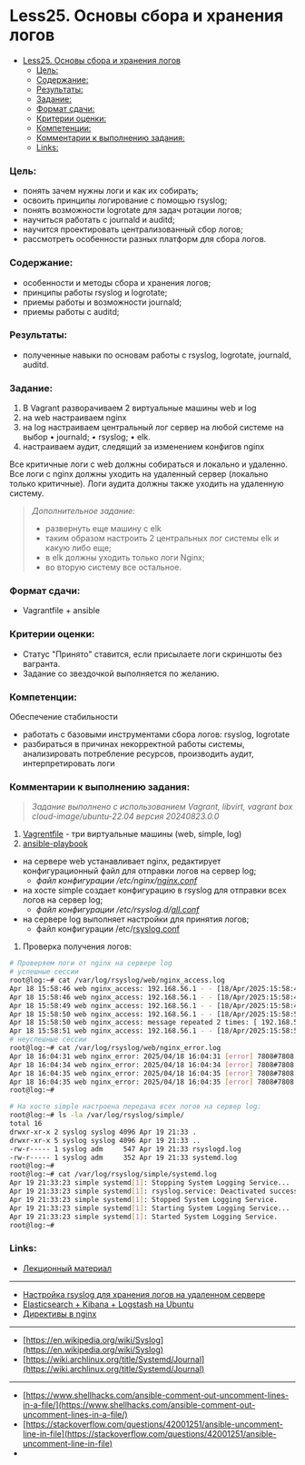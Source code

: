 # Less25. Основы сбора и хранения логов
- [Less25. Основы сбора и хранения логов](#less25-основы-сбора-и-хранения-логов)
    - [Цель:](#цель)
    - [Содержание:](#содержание)
    - [Результаты:](#результаты)
    - [Задание:](#задание)
    - [Формат сдачи:](#формат-сдачи)
    - [Критерии оценки:](#критерии-оценки)
    - [Компетенции:](#компетенции)
    - [Комментарии к выполнению задания:](#комментарии-к-выполнению-задания)
    - [Links:](#links)

### Цель: 
- понять зачем нужны логи и как их собирать;
- освоить принципы логирование с помощью rsyslog;
- понять возможности logrotate для задач ротации логов;
- научиться работать с journald и auditd;
- научится проектировать централизованный сбор логов;
- рассмотреть особенности разных платформ для сбора логов.
  
### Содержание:
- особенности и методы сбора и хранения логов;
- принципы работы rsyslog и logrotate;
- приемы работы и возможности journald;
- приемы работы с auditd;
### Результаты:
- полученные навыки по основам работы с rsyslog, logrotate, journald, auditd.
### Задание:
1. В Vagrant разворачиваем 2 виртуальные машины web и log
2. на web настраиваем nginx
3. на log настраиваем центральный лог сервер на любой системе на выбор
    • journald;
    • rsyslog;
    • elk.
4. настраиваем аудит, следящий за изменением конфигов nginx 

Все критичные логи с web должны собираться и локально и удаленно.
Все логи с nginx должны уходить на удаленный сервер (локально только критичные).
Логи аудита должны также уходить на удаленную систему.

> _Дополнительное задание:_
> - развернуть еще машину с elk
> - таким образом настроить 2 центральных лог системы elk и какую либо еще;
> - в elk должны уходить только логи Nginx;
> - во вторую систему все остальное.

### Формат сдачи: 
- Vagrantfile + ansible

### Критерии оценки:
- Статус "Принято" ставится, если присылаете логи скриншоты без вагранта.
- Задание со звездочкой выполняется по желанию.
### Компетенции:
Обеспечение стабильности
- работать с базовыми инструментами сбора логов: rsyslog, logrotate
- разбираться в причинах некорректной работы системы, анализировать потребление ресурсов, производить аудит, интерпретировать логи
  
### Комментарии к выполнению задания:

> _Задание выполнено c использованием Vagrant, libvirt, vagrant box cloud-image/ubuntu-22.04 версия 20240823.0.0_

1. [Vagrentfile](./Vagrantfile) - три виртуальные машины (web, simple, log)
2. [ansible-playbook](./ansible/provision.yml) 
- на сервере web устанавливает nginx, редактирует конфигурационный файл для отправки логов на сервер log; 
  - _файл конфигурации /etc/nginx/[nginx.conf](./files/hosts/web/nginx.conf)_
- на хосте simple создает конфигурацию в rsyslog для отправки всех логов на сервер log; 
  - _файл конфигурации /etc/rsyslog.d/[all.conf](./files/hosts/simple/rsyslog/all.conf)_
- на сервере log выполняет настройки для принятия логов; 
  - файл конфигурации /etc/[rsyslog.conf](./files/hosts/log/rsyslog.conf)

1. Проверка получения логов:
```bash
# Проверяем логи от nginx на сервере log
# успешные сессии
root@log:~# cat /var/log/rsyslog/web/nginx_access.log
Apr 18 15:58:46 web nginx_access: 192.168.56.1 - - [18/Apr/2025:15:58:46 +0000] "GET / HTTP/1.1" 200 396 "-" "Mozilla/5.0 (X11; Linux x86_64; rv:137.0) Gecko/20100101 Firefox/137.0"
Apr 18 15:58:46 web nginx_access: 192.168.56.1 - - [18/Apr/2025:15:58:46 +0000] "GET /favicon.ico HTTP/1.1" 404 134 "http://192.168.56.10/" "Mozilla/5.0 (X11; Linux x86_64; rv:137.0) Gecko/20100101 Firefox/137.0"
Apr 18 15:58:49 web nginx_access: 192.168.56.1 - - [18/Apr/2025:15:58:49 +0000] "GET / HTTP/1.1" 304 0 "-" "Mozilla/5.0 (X11; Linux x86_64; rv:137.0) Gecko/20100101 Firefox/137.0"
Apr 18 15:58:50 web nginx_access: 192.168.56.1 - - [18/Apr/2025:15:58:50 +0000] "GET / HTTP/1.1" 304 0 "-" "Mozilla/5.0 (X11; Linux x86_64; rv:137.0) Gecko/20100101 Firefox/137.0"
Apr 18 15:58:50 web nginx_access: message repeated 2 times: [ 192.168.56.1 - - [18/Apr/2025:15:58:50 +0000] "GET / HTTP/1.1" 304 0 "-" "Mozilla/5.0 (X11; Linux x86_64; rv:137.0) Gecko/20100101 Firefox/137.0"]
Apr 18 15:58:51 web nginx_access: 192.168.56.1 - - [18/Apr/2025:15:58:51 +0000] "GET / HTTP/1.1" 304 0 "-" "Mozilla/5.0 (X11; Linux x86_64; rv:137.0) Gecko/20100101 Firefox/137.0"
# неуспешные сессии
root@log:~# cat /var/log/rsyslog/web/nginx_error.log
Apr 18 16:04:31 web nginx_error: 2025/04/18 16:04:31 [error] 7808#7808: *2 directory index of "/var/www/html/" is forbidden, client: 192.168.56.1, server: _, request: "GET / HTTP/1.1", host: "192.168.56.10"
Apr 18 16:04:34 web nginx_error: 2025/04/18 16:04:34 [error] 7808#7808: *2 directory index of "/var/www/html/" is forbidden, client: 192.168.56.1, server: _, request: "GET / HTTP/1.1", host: "192.168.56.10"
Apr 18 16:04:35 web nginx_error: 2025/04/18 16:04:35 [error] 7808#7808: *2 directory index of "/var/www/html/" is forbidden, client: 192.168.56.1, server: _, request: "GET / HTTP/1.1", host: "192.168.56.10"
Apr 18 16:04:35 web nginx_error: 2025/04/18 16:04:35 [error] 7808#7808: *2 directory index of "/var/www/html/" is forbidden, client: 192.168.56.1, server: _, request: "GET / HTTP/1.1", host: "192.168.56.10"
root@log:~# 
```

```bash
# На хосте simple настроена передача всех логов на сервер log:
root@log:~# ls -la /var/log/rsyslog/simple/
total 16
drwxr-xr-x 2 syslog syslog 4096 Apr 19 21:33 .
drwxr-xr-x 5 syslog syslog 4096 Apr 19 21:33 ..
-rw-r----- 1 syslog adm     547 Apr 19 21:33 rsyslogd.log
-rw-r----- 1 syslog adm     352 Apr 19 21:33 systemd.log
root@log:~# 
root@log:~# cat /var/log/rsyslog/simple/systemd.log 
Apr 19 21:33:23 simple systemd[1]: Stopping System Logging Service...
Apr 19 21:33:23 simple systemd[1]: rsyslog.service: Deactivated successfully.
Apr 19 21:33:23 simple systemd[1]: Stopped System Logging Service.
Apr 19 21:33:23 simple systemd[1]: Starting System Logging Service...
Apr 19 21:33:23 simple systemd[1]: Started System Logging Service.
root@log:~# 
```

### Links:

- [Лекционный материал](./appendix/commandset.md)
- --
- [Настройка rsyslog для хранения логов на удаленном сервере](https://www.dmosk.ru/miniinstruktions.php?mini=rsyslog)
- [Elasticsearch + Kibana + Logstash на Ubuntu](https://www.dmosk.ru/instruktions.php?object=elk-ubuntu#clients-install-ubuntu)
- [Директивы в nginx](https://nginx.org/ru/docs/ngx_core_module.html#error_log)

---
- [https://en.wikipedia.org/wiki/Syslog](https://en.wikipedia.org/wiki/Syslog)
- [https://wiki.archlinux.org/title/Systemd/Journal](https://wiki.archlinux.org/title/Systemd/Journal)

---
- [https://www.shellhacks.com/ansible-comment-out-uncomment-lines-in-a-file/](https://www.shellhacks.com/ansible-comment-out-uncomment-lines-in-a-file/)
- [https://stackoverflow.com/questions/42001251/ansible-uncomment-line-in-file](https://stackoverflow.com/questions/42001251/ansible-uncomment-line-in-file)
- 